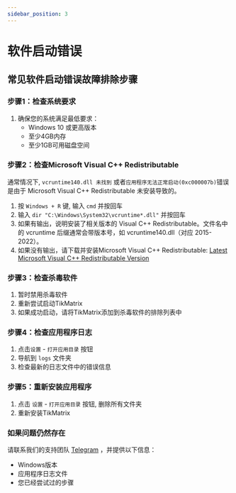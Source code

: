 ```yaml
---
sidebar_position: 3
---
```


# 软件启动错误

## 常见软件启动错误故障排除步骤

### 步骤1：检查系统要求

1. 确保您的系统满足最低要求：
   - Windows 10 或更高版本
   - 至少4GB内存
   - 至少1GB可用磁盘空间

### 步骤2：检查Microsoft Visual C++ Redistributable

通常情况下, `vcruntime140.dll 未找到` 或者`应用程序无法正常启动(0xc000007b)`错误是由于 Microsoft Visual C++ Redistributable 未安装导致的。

1. 按 `Windows + R` 键, 输入 `cmd` 并按回车
2. 输入 `dir "C:\Windows\System32\vcruntime*.dll"` 并按回车
3. 如果有输出，说明安装了相关版本的 Visual C++ Redistributable。文件名中的 vcruntime 后缀通常会带版本号，如 vcruntime140.dll（对应 2015-2022）。
4. 如果没有输出，请下载并安装Microsoft Visual C++ Redistributable: [Latest Microsoft Visual C++ Redistributable Version](https://learn.microsoft.com/en-us/cpp/windows/latest-supported-vc-redist?view=msvc-170)

### 步骤3：检查杀毒软件

1. 暂时禁用杀毒软件
2. 重新尝试启动TikMatrix
3. 如果成功启动，请将TikMatrix添加到杀毒软件的排除列表中

### 步骤4：检查应用程序日志

1. 点击`设置` - `打开应用目录` 按钮
2. 导航到 `logs` 文件夹
3. 检查最新的日志文件中的错误信息

### 步骤5：重新安装应用程序

1. 点击 `设置` - `打开应用目录` 按钮, 删除所有文件夹
2. 重新安装TikMatrix

### 如果问题仍然存在

请联系我们的支持团队 [Telegram](https://t.me/tikmatrix_support) ，并提供以下信息：

- Windows版本
- 应用程序日志文件
- 您已经尝试过的步骤
